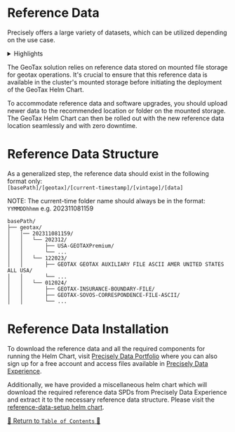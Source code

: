 # Reference Data

Precisely offers a large variety of datasets, which can be utilized depending on the use case.

<details>
<summary>Highlights</summary>

- Highest building level precision. Highest overall building and parcel level precision datasets
- Low Street interpolation percentage.
- Best for address level geocodes for North American and European addresses
- Master Location Data (MLD), our best-in-class, hyper-accurate location reference data with PreciselyID, is now
  available in 11 countries, with more to come!
- Positionally-accurate location datasets delivers highly relevant, consistent context enabling more confident business
  decisions.

</details>

The GeoTax solution relies on reference data stored on mounted file storage for
geotax operations. It's crucial to ensure that this reference data is available in the cluster's mounted
storage before initiating the deployment of the GeoTax Helm Chart.

To accommodate reference data and software upgrades, you should upload newer data to the recommended location or folder
on the mounted storage. The GeoTax Helm Chart can then be rolled out with the new reference data location
seamlessly and with zero downtime.


# Reference Data Structure

As a generalized step, the reference data should exist in the following format only:
<br>`[basePath]/[geotax]/[current-timestamp]/[vintage]/[data]`

NOTE: The current-time folder name should always be in the format: `YYMMDDhhmm` e.g. 202311081159
```
basePath/
├── geotax/
│   │── 202311081159/
│   │   └── 202312/
│   │       ├── USA-GEOTAXPremium/
│   │       └── ...
│   │   └── 122023/
│   │       ├── GEOTAX GEOTAX AUXILIARY FILE ASCII AMER UNITED STATES ALL USA/
│   │       └── ...
│   │   └── 012024/
│   │       ├── GEOTAX-INSURANCE-BOUNDARY-FILE/
│   │       ├── GEOTAX-SOVOS-CORRESPONDENCE-FILE-ASCII/
│   │       └── ...
```

# Reference Data Installation

To download the reference data and all the required components for running the Helm Chart,
visit [Precisely Data Portfolio](https://dataguide.precisely.com/) where you can also sign up for a free account and
access files available in [Precisely Data Experience](https://data.precisely.com/).

Additionally, we have provided a miscellaneous helm chart which will download the required reference data SPDs from Precisely Data Experience and extract it to the necessary reference data structure.
Please visit the [reference-data-setup helm chart](../charts/reference-data-setup/README.md).

[🔗 Return to `Table of Contents` 🔗](../README.md#components)